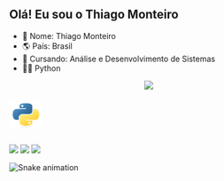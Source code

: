 ## Olá! Eu sou o Thiago Monteiro
- 👦 Nome: Thiago Monteiro
- 🌎 País: Brasil
- 📘 Cursando: Análise e Desenvolvimento de Sistemas
- 👨‍💻 Python 

<div align="center">
  <a href="https://github.com/ThiMonteiro">
  <img height="190em" src="https://github-readme-stats.vercel.app/api?username=ThiMonteiro&show_icons=true&theme=darcka&include_all_commits=true&count_private=true"/>
  <!--<img height="130em" src="https://github-readme-stats.vercel.app/api/top-langs/?username=ThiMonteiro&layout=compact&langs_count=7&theme=darck"/>-->
</div>
  
  <div style="display: inline_block"><br>
  <img align="center" alt="Thiago-Python" height="50" width="60" src="https://raw.githubusercontent.com/devicons/devicon/master/icons/python/python-original.svg">
</div>
  
##
  
<div> 
  <a href="https://instagram.com/thiagoomoonteiroo" target="_blank"><img src="https://img.shields.io/badge/-Instagram-%23E4405F?style=for-the-badge&logo=instagram&logoColor=white" target="_blank"></a>
  <a href = "mailto:thiago.gsenior@gmail.com"><img src="https://img.shields.io/badge/-Gmail-%23333?style=for-the-badge&logo=gmail&logoColor=white" target="_blank"></a>
  <a href="https://www.linkedin.com/in/thiago-monteiro-7286b2226" target="_blank"><img src="https://img.shields.io/badge/-LinkedIn-%230077B5?style=for-the-badge&logo=linkedin&logoColor=white" target="_blank"></a> 
 
  ![Snake animation](https://github.com/ThiMonteiro/ThiMonteiro/blob/output/github-contribution-grid-snake.svg)
 
</div>
